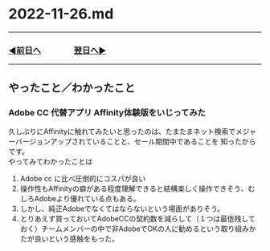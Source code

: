 # 2022-11-26.md

---
### [◀️前日へ](https://github.com/yuasys/chatty-journal/blob/main/2022/11/2022-11-25.md)&emsp;&emsp;&emsp;&emsp;[翌日へ▶️](https://github.com/yuasys/chatty-journal/blob/main/2022/11/2022-11-27.md)
---


## やったこと／わかったこと

### Adobe CC 代替アプリ Affinity体験版をいじってみた
久しぶりにAffinityに触れてみたいと思ったのは、たまたまネット検索でメジャーバージョンアップされていることと、セール期間中であることを
知ったからです。  
やってみてわかったことは
1. Adobe cc に比べ圧倒的にコスパが良い
2. 操作性もAffinityの癖がある程度理解できると結構楽しく操作できそう、むしろAdobeより優れている点もある。
3. しかし、純正Adobeでなくてはならないという場面がありそう。
4. とりあえず買っておいてAdobeCCの契約数を減らして（１つは最低残しておく）チームメンバーの中で非AdobeでOKの人に勧めるという取り組みかたが良いという感触をもった。
